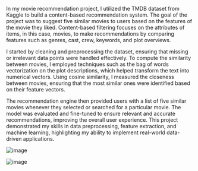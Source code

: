 In my movie recommendation project, I utilized the TMDB dataset from Kaggle to build a content-based recommendation system. The goal of the project was to suggest five similar movies to users based on the features of the movie they liked. Content-based filtering focuses on the attributes of items, in this case, movies, to make recommendations by comparing features such as genres, cast, crew, keywords, and plot overviews.

I started by cleaning and preprocessing the dataset, ensuring that missing or irrelevant data points were handled effectively. To compute the similarity between movies, I employed techniques such as the bag of words vectorization on the plot descriptions, which helped transform the text into numerical vectors. Using cosine similarity, I measured the closeness between movies, ensuring that the most similar ones were identified based on their feature vectors.

The recommendation engine then provided users with a list of five similar movies whenever they selected or searched for a particular movie. The model was evaluated and fine-tuned to ensure relevant and accurate recommendations, improving the overall user experience. This project demonstrated my skills in data preprocessing, feature extraction, and machine learning, highlighting my ability to implement real-world data-driven applications.

![image](https://github.com/user-attachments/assets/a7891383-db2b-476f-ba8d-1ae8bd1679e8)

![image](https://github.com/user-attachments/assets/e20d7bc9-05de-437d-9e2c-8f7ba830556e)

